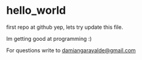 # hello_world

first repo at github
yep, lets try update this file.

Im getting good at programming :)

For questions write to damiangarayalde@gmail.com
